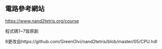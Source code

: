 ## 電路參考網站
https://www.nand2tetris.org/course

程式碼1~7皆原創

8更改自https://github.com/GreenOlvi/nand2tetris/blob/master/05/CPU.hdl

